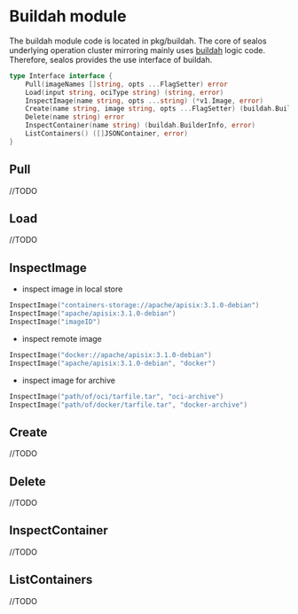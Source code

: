 # Buildah module

The buildah module code is located in pkg/buildah. 
The core of sealos underlying operation cluster mirroring mainly uses [buildah](https://github.com/containers/buildah) logic code.
Therefore, sealos provides the use interface of buildah.

```go
type Interface interface {
	Pull(imageNames []string, opts ...FlagSetter) error
	Load(input string, ociType string) (string, error)
	InspectImage(name string, opts ...string) (*v1.Image, error)
	Create(name string, image string, opts ...FlagSetter) (buildah.BuilderInfo, error)
	Delete(name string) error
	InspectContainer(name string) (buildah.BuilderInfo, error)
	ListContainers() ([]JSONContainer, error)
}
```

## Pull
//TODO
## Load
//TODO
## InspectImage
- inspect image in local store
```go
InspectImage("containers-storage://apache/apisix:3.1.0-debian")
InspectImage("apache/apisix:3.1.0-debian")
InspectImage("imageID")
```
- inspect remote image
```go
InspectImage("docker://apache/apisix:3.1.0-debian")
InspectImage("apache/apisix:3.1.0-debian", "docker")
```
- inspect image for archive
```go
InspectImage("path/of/oci/tarfile.tar", "oci-archive")
InspectImage("path/of/docker/tarfile.tar", "docker-archive")
```
## Create
//TODO
## Delete
//TODO
## InspectContainer
//TODO
## ListContainers
//TODO

